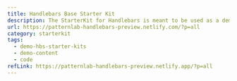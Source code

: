 ```yaml
---
title: Handlebars Base Starter Kit
description: The StarterKit for Handlebars is meant to be used as a demonstration of a Handlebars-based project in Pattern Lab.
url: https://patternlab-handlebars-preview.netlify.com/?p=all
category: starterkit
tags:
  - demo-hbs-starter-kits
  - demo-content
  - code
refLink: https://patternlab-handlebars-preview.netlify.app/?p=all
---
```

